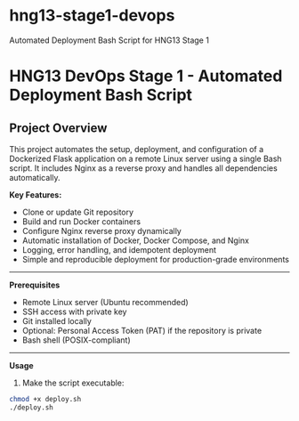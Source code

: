 # hng13-stage1-devops
Automated Deployment Bash Script for HNG13 Stage 1
# HNG13 DevOps Stage 1 - Automated Deployment Bash Script

## Project Overview
This project automates the setup, deployment, and configuration of a Dockerized Flask application on a remote Linux server using a single Bash script. It includes Nginx as a reverse proxy and handles all dependencies automatically.

**Key Features:**
- Clone or update Git repository
- Build and run Docker containers
- Configure Nginx reverse proxy dynamically
- Automatic installation of Docker, Docker Compose, and Nginx
- Logging, error handling, and idempotent deployment
- Simple and reproducible deployment for production-grade environments

---

**Prerequisites**
- Remote Linux server (Ubuntu recommended)
- SSH access with private key
- Git installed locally
- Optional: Personal Access Token (PAT) if the repository is private
- Bash shell (POSIX-compliant)

---

**Usage**

1. Make the script executable:
```bash
chmod +x deploy.sh
./deploy.sh
